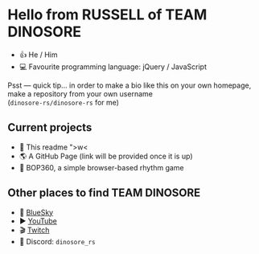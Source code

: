 # Hello from RUSSELL of TEAM DINOSORE
- 👍 He / Him
- 💻 Favourite programming language: jQuery / JavaScript

Psst &mdash; quick tip&hellip; in order to make a bio like this on your own homepage, make a repository from your own username<br/>(`dinosore-rs/dinosore-rs` for me)
## Current projects
- 📄 This readme ">w<
- 🌎 A GitHub Page (link will be provided once it is up)
- 🎵 BOP360, a simple browser-based rhythm game
## Other places to find TEAM DINOSORE
- 🦋 [BlueSky](https://bsky.app/profile/dinosore.bsky.social)
- ▶ [YouTube](https://www.youtube.com/channel/@dinosore_rs)
- 🎬 [Twitch](https://www.twitch.tv/dinosore_rs)
- 📢 Discord: `dinosore_rs`

<!--
Here are the ideas they auto generated for me >w<

- 🔭 I’m currently working on ...
- 🌱 I’m currently learning ...
- 👯 I’m looking to collaborate on ...
- 🤔 I’m looking for help with ...
- 💬 Ask me about ...
- 📫 How to reach me: ...
- 😄 Pronouns: ...
- ⚡ Fun fact: ...
-->
